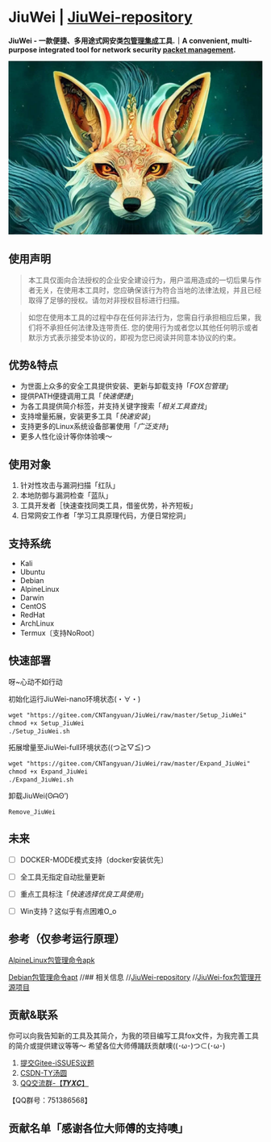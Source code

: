 # JiuWei | [JiuWei-repository](https://gitee.com/CNTangyuan/JiuWei-repository)

**JiuWei - 一款便捷、多用途式网安类<u>包管理集成</u>工具.｜A convenient, multi-purpose integrated tool for network security <u>packet management</u>.**

![logo](img/logo.jpg)


## 使用声明

> 本工具仅面向合法授权的企业安全建设行为，用户滥用造成的一切后果与作者无关，在使用本工具时，您应确保该行为符合当地的法律法规，并且已经取得了足够的授权。请勿对非授权目标进行扫描。 

> 如您在使用本工具的过程中存在任何非法行为，您需自行承担相应后果，我们将不承担任何法律及连带责任. 您的使用行为或者您以其他任何明示或者默示方式表示接受本协议的，即视为您已阅读并同意本协议的约束。


## 优势&特点

- 为世面上众多的安全工具提供安装、更新与卸载支持「*FOX包管理*」
- 提供PATH便捷调用工具「*快速便捷*」
- 为各工具提供简介标签，并支持关键字搜索「*相关工具查找*」
- 支持增量拓展，安装更多工具「*快速安装*」
- 支持更多的Linux系统设备部署使用「*广泛支持*」
- 更多人性化设计等你体验噢～


## 使用对象

1. 针对性攻击与漏洞扫描「红队」
2. 本地防御与漏洞检查「蓝队」
3. 工具开发者［快速查找同类工具，借鉴优势，补齐短板」
4. 日常网安工作者「学习工具原理代码，方便日常挖洞」


## 支持系统

- Kali
- Ubuntu
- Debian
- AlpineLinux
- Darwin
- CentOS
- RedHat
- ArchLinux
- Termux〔支持NoRoot〕


## 快速部署

呀~心动不如行动

初始化运行JiuWei-nano环境状态(・∀・)

```
wget "https://gitee.com/CNTangyuan/JiuWei/raw/master/Setup_JiuWei"
chmod +x Setup_JiuWei
./Setup_JiuWei.sh
```

拓展增量至JiuWei-full环境状态((つ≧▽≦)つ

```
wget "https://gitee.com/CNTangyuan/JiuWei/raw/master/Expand_JiuWei"
chmod +x Expand_JiuWei
./Expand_JiuWei.sh
```

卸载JiuWei(ʘᗩʘ’)

```
Remove_JiuWei
```


## 未来

- [ ] DOCKER-MODE模式支持〔docker安装优先〕
- [ ] 全工具无指定自动批量更新
- [ ] 重点工具标注「*快速选择优良工具使用*」
- [ ] Win支持？这似乎有点困难O_o


## 参考（仅参考运行原理）

[AlpineLinux包管理命令apk](https://gitlab.alpinelinux.org/alpine/apk-tools)

[Debian包管理命令apt](https://salsa.debian.org/apt-team/apt)
//## 相关信息
//[JiuWei-repository](https://gitee.com/CNTangyuan/JiuWei-repository)
//[JiuWei-fox包管理开源项目](https://gitee.com/CNTangyuan/JiuWei-fox)


## 贡献&联系

你可以向我告知新的工具及其简介，为我的项目编写工具fox文件，为我完善工具的简介或提供建议等等～
希望各位大师傅踊跃贡献噢((･ω･)つ⊂(･ω･)

1. [提交Gitee-iSSUES议题](https://gitee.com/CNTangyuan/JiuWei/issues)
2. [CSDN-TY汤圆](https://blog.csdn.net/qq_57851190)
3. [QQ交流群-【𝑻𝒀𝑿𝑪】](http://qm.qq.com/cgi-bin/qm/qr?_wv=1027&k=OVsNn-8iWP5HTTARzTNzfOcgCngXp3gH&authKey=03ZWzlYVvCH6Cpq2Pa7nIEqOFiXw2svp96C896bcZc4Rpg%2FTNk2c2F8asJ4U7tiK&noverify=0&group_code=751386568)

【QQ群号：751386568】


## 贡献名单「感谢各位大师傅的支持噢」


